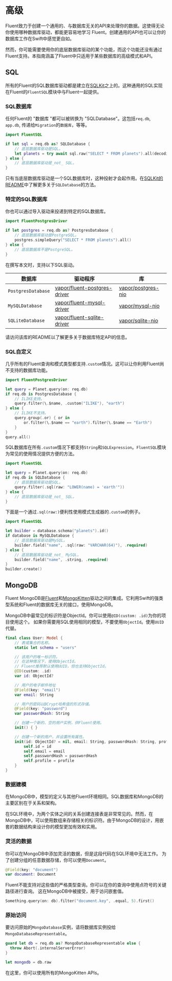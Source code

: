 # 高级

Fluent致力于创建一个通用的、与数据库无关的API来处理你的数据。这使得无论你使用哪种数据库驱动，都能更容易地学习 Fluent。创建通用的API也可以让你的数据库工作在Swift中感觉更自如。

然而，你可能需要使用你的底层数据库驱动的某个功能，而这个功能还没有通过Fluent支持。本指南涵盖了Fluent中只适用于某些数据库的高级模式和API。

## SQL

所有的Fluent的SQL数据库驱动都是建立在[SQLKit](https://github.com/vapor/sql-kit)之上的。这种通用的SQL实现在Fluent的`FluentSQL`模块中与Fluent一起提供。

### SQL数据库

任何Fluent的 "数据库 "都可以被转换为 "SQLDatabase"。这包括`req.db`, `app.db`, 传递给`Migration`的`数据库`，等等。

```swift
import FluentSQL

if let sql = req.db as? SQLDatabase {
    // 底层数据库驱动是SQL。
    let planets = try await sql.raw("SELECT * FROM planets").all(decoding: Planet.self)
} else {
    // 底层数据库驱动是_not_ SQL。
}
```

只有当底层数据库驱动是一个SQL数据库时，这种投射才会起作用。在[SQLKit的README](https://github.com/vapor/sql-kit)中了解更多关于`SQLDatabase`的方法。

### 特定的SQL数据库

你也可以通过导入驱动来投递到特定的SQL数据库。

```swift
import FluentPostgresDriver

if let postgres = req.db as? PostgresDatabase {
    // 底层数据库驱动是PostgreSQL。
    postgres.simpleQuery("SELECT * FROM planets").all()
} else {
    // 底层数据库不是PostgreSQL。
}
```

在撰写本文时，支持以下SQL驱动。

|数据库|驱动程序|库|
|-|-|-|
|`PostgresDatabase`|[vapor/fluent-postgres-driver](https://github.com/vapor/fluent-postgres-driver)|[vapor/postgres-nio](https://github.com/vapor/postgres-nio)|
|`MySQLDatabase`|[vapor/fluent-mysql-driver](https://github.com/vapor/fluent-mysql-driver)|[vapor/mysql-nio](https://github.com/vapor/mysql-nio)|
|`SQLiteDatabase`|[vapor/fluent-sqlite-driver](https://github.com/vapor/fluent-sqlite-driver)|[vapor/sqlite-nio](https://github.com/vapor/sqlite-nio)|

请访问该库的README以了解更多关于数据库特定API的信息。

### SQL自定义

几乎所有的Fluent查询和模式类型都支持`.custom`情况。这可以让你利用Fluent尚不支持的数据库功能。

```swift
import FluentPostgresDriver

let query = Planet.query(on: req.db)
if req.db is PostgresDatabase {
    // ILIKE支持。
    query.filter(\.$name, .custom("ILIKE"), "earth")
} else {
    // ILIKE不支持。
    query.group(.or) { or in
        or.filter(\.$name == "earth").filter(\.$name == "Earth")
    }
}
query.all()
```

SQL数据库在所有`.custom`情况下都支持`String`和`SQLExpression`。`FluentSQL`模块为常见的使用情况提供方便的方法。

```swift
import FluentSQL

let query = Planet.query(on: req.db)
if req.db is SQLDatabase {
    // 底层数据库驱动是SQL。
    query.filter(.sql(raw: "LOWER(name) = 'earth'"))
} else {
    // 底层数据库驱动是_not_ SQL。
}
```

下面是一个通过`.sql(raw:)`便利性使用模式生成器的`.custom`的例子。

```swift
import FluentSQL

let builder = database.schema("planets").id()
if database is MySQLDatabase {
    // 底层数据库驱动是MySQL。
    builder.field("name", .sql(raw: "VARCHAR(64)"), .required)
} else {
    // 底层数据库驱动是_not_ MySQL。
    builder.field("name", .string, .required)
}
builder.create()
```

## MongoDB

Fluent MongoDB是[Fluent](../fluent/overview.md)和[MongoKitten](https://github.com/OpenKitten/MongoKitten/)驱动之间的集成。它利用Swift的强类型系统和Fluent的数据库无关的接口，使用MongoDB。

MongoDB中最常见的标识符是ObjectId。你可以使用`@ID(custom: .id)`为你的项目使用这个。
如果你需要用SQL使用相同的模型，不要使用`ObjectId`。使用`UUID`代替。

```swift
final class User: Model {
    // 表或集合的名称。
    static let schema = "users"

    // 该用户的唯一标识符。
    // 在这种情况下，使用ObjectId。
    // Fluent推荐默认使用UUID，但也支持ObjectId。
    @ID(custom: .id)
    var id: ObjectId?

    // 用户的电子邮件地址
    @Field(key: "email")
    var email: String

    // 用户的密码以BCrypt哈希值的形式存储。
    @Field(key: "password")
    var passwordHash: String

    // 创建一个新的、空的用户实例，供Fluent使用。
    init() { }

    // 创建一个新的用户，并设置所有属性。
    init(id: ObjectId? = nil, email: String, passwordHash: String, profile: Profile) {
        self.id = id
        self.email = email
        self.passwordHash = passwordHash
        self.profile = profile
    }
}
```

### 数据建模

在MongoDB中，模型的定义与其他Fluent环境相同。SQL数据库和MongoDB的主要区别在于关系和架构。

在SQL环境中，为两个实体之间的关系创建连接表是非常常见的。然而，在MongoDB中，可以使用数组来存储相关的标识符。由于MongoDB的设计，用嵌套的数据结构来设计你的模型更加有效和实用。

### 灵活的数据

你可以在MongoDB中添加灵活的数据，但是这段代码在SQL环境中无法工作。
为了创建分组的任意数据存储，你可以使用`Document`。

```swift
@Field(key: "document")
var document: Document
```

Fluent不能支持对这些值的严格类型查询。你可以在你的查询中使用点符号的关键路径进行查询。
这在MongoDB中被接受，用于访问嵌套值。

```swift
Something.query(on: db).filter("document.key", .equal, 5).first()
```

### 原始访问

要访问原始的`MongoDatabase`实例，请将数据库实例投给`MongoDatabaseRepresentable`。

```swift
guard let db = req.db as? MongoDatabaseRepresentable else {
  throw Abort(.internalServerError)
}

let mongodb = db.raw
```

在这里，你可以使用所有的MongoKitten APIs。

